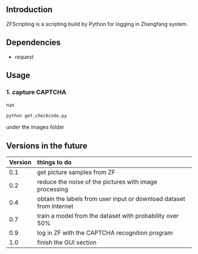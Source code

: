 ## Introduction
ZFScripting is a scripting build by Python for logging in Zhengfang system.

## Dependencies
* request

## Usage
### 1. capture CAPTCHA
run
```bash
python get_checkcode.py
```
under the images folder

## Versions in the future
|Version|things to do|
|:------|:-----------|
|0.1|get picture samples from ZF|
|0.2|reduce the noise of the pictures with image processing|
|0.4|obtain the labels from user input or download dataset from Internet|
|0.7|train a model from the dataset with probability over 50%|
|0.9|log in ZF with the CAPTCHA recognition program|
|1.0|finish the GUI section|